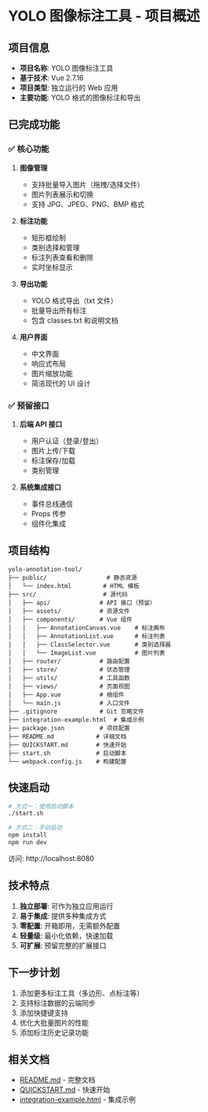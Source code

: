# YOLO 图像标注工具 - 项目概述

## 项目信息

- **项目名称**: YOLO 图像标注工具
- **基于技术**: Vue 2.7.16
- **项目类型**: 独立运行的 Web 应用
- **主要功能**: YOLO 格式的图像标注和导出

## 已完成功能

### ✅ 核心功能
1. **图像管理**
   - 支持批量导入图片（拖拽/选择文件）
   - 图片列表展示和切换
   - 支持 JPG、JPEG、PNG、BMP 格式

2. **标注功能**
   - 矩形框绘制
   - 类别选择和管理
   - 标注列表查看和删除
   - 实时坐标显示

3. **导出功能**
   - YOLO 格式导出（txt 文件）
   - 批量导出所有标注
   - 包含 classes.txt 和说明文档

4. **用户界面**
   - 中文界面
   - 响应式布局
   - 图片缩放功能
   - 简洁现代的 UI 设计

### ✅ 预留接口
1. **后端 API 接口**
   - 用户认证（登录/登出）
   - 图片上传/下载
   - 标注保存/加载
   - 类别管理

2. **系统集成接口**
   - 事件总线通信
   - Props 传参
   - 组件化集成

## 项目结构

```
yolo-annotation-tool/
├── public/                 # 静态资源
│   └── index.html         # HTML 模板
├── src/                   # 源代码
│   ├── api/              # API 接口（预留）
│   ├── assets/           # 资源文件
│   ├── components/       # Vue 组件
│   │   ├── AnnotationCanvas.vue    # 标注画布
│   │   ├── AnnotationList.vue      # 标注列表
│   │   ├── ClassSelector.vue       # 类别选择器
│   │   └── ImageList.vue           # 图片列表
│   ├── router/           # 路由配置
│   ├── store/            # 状态管理
│   ├── utils/            # 工具函数
│   ├── views/            # 页面视图
│   ├── App.vue           # 根组件
│   └── main.js           # 入口文件
├── .gitignore            # Git 忽略文件
├── integration-example.html  # 集成示例
├── package.json          # 项目配置
├── README.md            # 详细文档
├── QUICKSTART.md        # 快速开始
├── start.sh             # 启动脚本
└── webpack.config.js    # 构建配置
```

## 快速启动

```bash
# 方式一：使用启动脚本
./start.sh

# 方式二：手动启动
npm install
npm run dev
```

访问: http://localhost:8080

## 技术特点

1. **独立部署**: 可作为独立应用运行
2. **易于集成**: 提供多种集成方式
3. **零配置**: 开箱即用，无需额外配置
4. **轻量级**: 最小化依赖，快速加载
5. **可扩展**: 预留完整的扩展接口

## 下一步计划

1. 添加更多标注工具（多边形、点标注等）
2. 支持标注数据的云端同步
3. 添加快捷键支持
4. 优化大批量图片的性能
5. 添加标注历史记录功能

## 相关文档

- [README.md](./README.md) - 完整文档
- [QUICKSTART.md](./QUICKSTART.md) - 快速开始
- [integration-example.html](./integration-example.html) - 集成示例